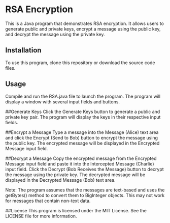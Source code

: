 # RSA Encryption

This is a Java program that demonstrates RSA encryption. It allows users to generate public and private keys, encrypt a message using the public key, and decrypt the message using the private key.

## Installation
To use this program, clone this repository or download the source code files.

## Usage
Compile and run the RSA.java file to launch the program. The program will display a window with several input fields and buttons.

##Generate Keys
Click the Generate Keys button to generate a public and private key pair. The program will display the keys in their respective input fields.

##Encrypt a Message
Type a message into the Message (Alice) text area and click the Encrypt (Send to Bob) button to encrypt the message using the public key. The encrypted message will be displayed in the Encrypted Message input field.

##Decrypt a Message
Copy the encrypted message from the Encrypted Message input field and paste it into the Intercepted Message (Charlie) input field. Click the Decrypt (Bob Receives the Message) button to decrypt the message using the private key. The decrypted message will be displayed in the Decrypted Message (Bob) text area.

Note: The program assumes that the messages are text-based and uses the getBytes() method to convert them to BigInteger objects. This may not work for messages that contain non-text data.

##License
This program is licensed under the MIT License. See the LICENSE file for more information.
